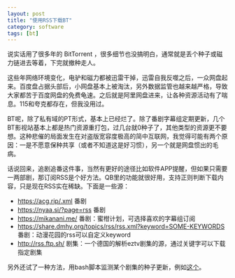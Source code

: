 ```yaml
---
layout: post
title: "使用RSS下载BT"
category: software
tags: [bt]
---
```


说实话用了很多年的 BitTorrent ，很多细节也没搞明白，通常就是丢个种子或磁力链进去等着，下完就撤种走人。

这些年网络环境变化，电驴和磁力都被迅雷干掉，迅雷自我反噬之后，一众网盘起来。百度盘占据头部后，小网盘基本上被淘汰，另外数据监管也越来越严格，导致大家都苦于百度网盘的免费龟速。之后就是阿里网盘进来，让各种资源活动有了喘息。115和夸克都存在，但我没用过。

BT呢，除了私有域的PT形式，基本上已经烂了。除了番剧字幕组定期更新，几个BT影视站基本上都是热门资源重打包，过几台就0种子了，其他类型的资源更不要想。这种悲催的局面发生在对盗版宽容度极高的简中互联网，我觉得可能有两个原因：一是不愿意保种共享（或者不知道这是好习惯），另一个就是网盘惯出的毛病。

话说回来，追剧追番这件事，当然有更好的途径比如软件APP提醒，但如果只需要一两部剧，那订阅RSS是个好方法。QB里的功能就很好用，支持正则判断下载内容，只是现在RSS实在稀缺。下面是一些源：


- https://acg.rip/.xml 番剧
- https://nyaa.si/?page=rss 番剧 
- https://mikanani.me/ 番剧：蜜柑计划，可选择喜欢的字幕组订阅
- https://share.dmhy.org/topics/rss/rss.xml?keyword=SOME-KEYWORDS 番剧：动漫花园的rss可以自定义keyword
- http://rss.ftp.sh/ 剧集：一个德国的解析eztv剧集的源，通过关键字可以下载指定剧集

另外还试了一种方法，用bash脚本监测某个剧集的种子更新，例如[这个](https://gist.github.com/metaldudu/81236b7b453d1e703aff644e30f07e90)。

